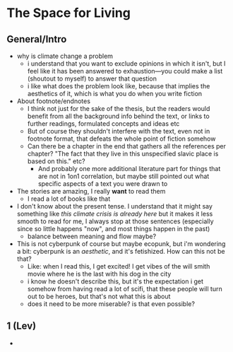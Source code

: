 # The Space for Living



## General/Intro

- why is climate change a problem
  - i understand that you want to exclude opinions in which it isn't, but I feel like it has been answered to exhaustion—you could make a list (shoutout to myself) to answer that question
  - i like what does the problem look like, because that implies the aesthetics of it, which is what you do when you write fiction
- About footnote/endnotes
  - I think not just for the sake of the thesis, but the readers would benefit from all the background info behind the text, or links to further readings, formulated concepts and ideas etc
  - But of course they shouldn't interfere with the text, even not in footnote format, that defeats the whole point of fiction somehow
  - Can there be a chapter in the end that gathers all the references per chapter? "The fact that they live in this unspecified slavic place is based on this." etc?
    - And probably one more additional literature part for things that are not in 1on1 correlation, but maybe still pointed out what specific aspects of a text you were drawn to
- The stories are amazing, I really **want** to read them
  - I read a lot of books like that
- I don't know about the present tense. I understand that it might say something like *this climate crisis is already here* but it makes it less smooth to read for me, I always stop at those sentences (especially since so little happens "now", and most things happen in the past)
  - balance between meaning and flow maybe?
- This is not cyberpunk of course but maybe ecopunk, but i'm wondering a bit: cyberpunk is an *aesthetic*, and it's fetishized. How can this not be that?
  - Like: when I read this, I get excited! I get vibes of the will smith movie where he is the last with his dog in the city
  - i know he doesn't describe this, but it's the expectation i get somehow from having read a lot of scifi, that these people will turn out to be heroes, but that's not what this is about
  - does it need to be more miserable? is that even possible?

## 1 (Lev)

- 



